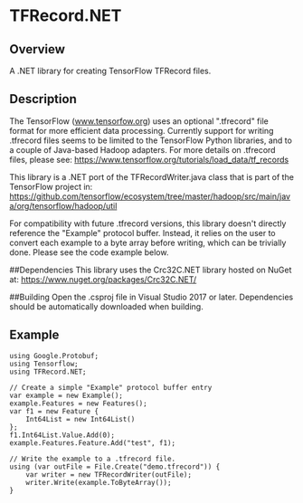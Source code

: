 # TFRecord.NET
## Overview
A .NET library for creating TensorFlow TFRecord files.

## Description
The TensorFlow (www.tensorfow.org) uses an optional ".tfrecord" file format for more efficient data processing. Currently support for writing .tfrecord files seems to be limited to the TensorFlow Python libraries, and to a couple of Java-based Hadoop adapters. For more details on .tfrecord files, please see: https://www.tensorflow.org/tutorials/load_data/tf_records

This library is a .NET port of the TFRecordWriter.java class that is part of the TensorFlow project in:
https://github.com/tensorflow/ecosystem/tree/master/hadoop/src/main/java/org/tensorflow/hadoop/util

For compatibility with future .tfrecord versions, this library doesn't directly reference the "Example" protocol buffer. Instead, it relies on the user to convert each example to a byte array before writing, which can be trivially done. Please see the code example below.

##Dependencies
This library uses the Crc32C.NET library hosted on NuGet at: https://www.nuget.org/packages/Crc32C.NET/

##Building
Open the .csproj file in Visual Studio 2017 or later. Dependencies should be automatically downloaded when building.

## Example
	using Google.Protobuf;
	using Tensorflow;
	using TFRecord.NET;

	// Create a simple "Example" protocol buffer entry
    var example = new Example();
    example.Features = new Features();
    var f1 = new Feature {
        Int64List = new Int64List()
    };
    f1.Int64List.Value.Add(0);
    example.Features.Feature.Add("test", f1);
	
	// Write the example to a .tfrecord file.
    using (var outFile = File.Create("demo.tfrecord")) {
        var writer = new TFRecordWriter(outFile);
        writer.Write(example.ToByteArray());
    }